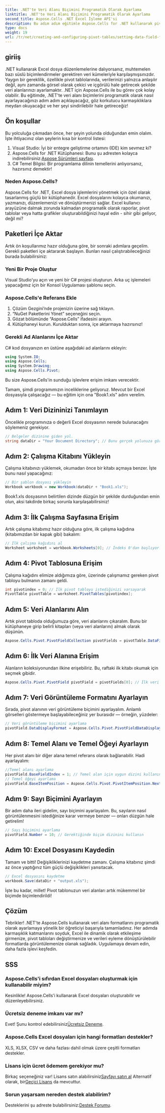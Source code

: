 ```yaml
---
title: .NET'te Veri Alanı Biçimini Programatik Olarak Ayarlama
linktitle: .NET'te Veri Alanı Biçimini Programatik Olarak Ayarlama
second_title: Aspose.Cells .NET Excel İşleme API'si
description: Bu adım adım eğitimle Aspose.Cells for .NET kullanarak pivot tablolarındaki veri alanı formatlarını nasıl ayarlayacağınızı öğrenin. Excel veri biçimlendirmenizi geliştirin.
type: docs
weight: 19
url: /tr/net/creating-and-configuring-pivot-tables/setting-data-field-format/
---
```

## giriiş
.NET kullanarak Excel dosya düzenlemelerine dalıyorsanız, muhtemelen bazı süslü biçimlendirmeler gerektiren veri kümeleriyle karşılaşmışsınızdır. Yaygın bir gereklilik, özellikle pivot tablolarında, verilerinizi yalnızca anlaşılır değil, aynı zamanda görsel olarak çekici ve içgörülü hale getirecek şekilde veri alanlarınızı ayarlamaktır. .NET için Aspose.Cells ile bu görev çok kolay olabilir. Bu eğitimde, .NET'te veri alanı biçimlerini programatik olarak nasıl ayarlayacağınızı adım adım açıklayacağız, göz korkutucu karmaşıklıklara meydan okuyacağız ve her şeyi sindirilebilir hale getireceğiz!
## Ön koşullar
Bu yolculuğa çıkmadan önce, her şeyin yolunda olduğundan emin olalım. İşte ihtiyacınız olan şeylerin kısa bir kontrol listesi:
1. Visual Studio: İyi bir entegre geliştirme ortamını (IDE) kim sevmez ki?
2.  Aspose.Cells for .NET Kütüphanesi: Bunu şu adresten kolayca indirebilirsiniz:[Aspose Sürümleri sayfası](https://releases.aspose.com/cells/net/).
3. C# Temel Bilgisi: Bir programlama dilinin temellerini anlıyorsanız, hazırsınız demektir!
### Neden Aspose.Cells?
Aspose.Cells for .NET, Excel dosya işlemlerini yönetmek için özel olarak tasarlanmış güçlü bir kütüphanedir. Excel dosyalarını kolayca okumanızı, yazmanızı, düzenlemenizi ve dönüştürmenizi sağlar. Excel kullanıcı arayüzüne dalmak zorunda kalmadan programatik olarak raporlar, pivot tablolar veya hatta grafikler oluşturabildiğinizi hayal edin - sihir gibi geliyor, değil mi?
## Paketleri İçe Aktar
Artık ön koşullarımız hazır olduğuna göre, bir sonraki adımlara geçelim. Gerekli paketleri içe aktararak başlayın. Bunları nasıl çalıştırabileceğinizi burada bulabilirsiniz:
### Yeni Bir Proje Oluştur
Visual Studio'yu açın ve yeni bir C# projesi oluşturun. Arka uç işlemeleri yapacağımız için bir Konsol Uygulaması şablonu seçin.
### Aspose.Cells'e Referans Ekle
1. Çözüm Gezgini’nde projenizin üzerine sağ tıklayın.
2. “NuGet Paketlerini Yönet” seçeneğini seçin.
3. Gözat bölümünde “Aspose.Cells” ifadesini arayın.
4. Kütüphaneyi kurun. Kurulduktan sonra, içe aktarmaya hazırsınız!
### Gerekli Ad Alanlarını İçe Aktar
C# kod dosyanızın en üstüne aşağıdaki ad alanlarını ekleyin:
```csharp
using System.IO;
using Aspose.Cells;
using System.Drawing;
using Aspose.Cells.Pivot;
```
Bu size Aspose.Cells'in sunduğu işlevlere erişim imkanı verecektir.

Tamam, şimdi programımızın inceliklerine geliyoruz. Mevcut bir Excel dosyasıyla çalışacağız — bu eğitim için ona "Book1.xls" adını verelim.
## Adım 1: Veri Dizininizi Tanımlayın
Öncelikle programınıza o değerli Excel dosyasının nerede bulunacağını söylemeniz gerekiyor.
```csharp
// Belgeler dizinine giden yol.
string dataDir = "Your Document Directory"; // Bunu gerçek yolunuza göre değiştirdiğinizden emin olun!
```
## Adım 2: Çalışma Kitabını Yükleyin
Çalışma kitabınızı yüklemek, okumadan önce bir kitabı açmaya benzer. İşte bunu nasıl yapacağınız:
```csharp
// Bir şablon dosyası yükleyin
Workbook workbook = new Workbook(dataDir + "Book1.xls");
```
Book1.xls dosyasının belirtilen dizinde düzgün bir şekilde durduğundan emin olun, aksi takdirde birkaç sorunla karşılaşabilirsiniz!
## Adım 3: İlk Çalışma Sayfasına Erişim
Artık çalışma kitabımız hazır olduğuna göre, ilk çalışma kağıdına (kitabımızdan bir kapak gibi) bakalım:
```csharp
// İlk çalışma kağıdını al
Worksheet worksheet = workbook.Worksheets[0]; // İndeks 0'dan başlıyor!
```
## Adım 4: Pivot Tablosuna Erişim
Çalışma kağıdını elimize aldığımıza göre, üzerinde çalışmamız gereken pivot tabloyu bulmanın zamanı geldi.
```csharp
int pivotindex = 0; // İlk pivot tabloyu istediğinizi varsayarak
PivotTable pivotTable = worksheet.PivotTables[pivotindex];
```
## Adım 5: Veri Alanlarını Alın
Artık pivot tabloda olduğumuza göre, veri alanlarını çıkaralım. Bunu bir kütüphaneye girip belirli kitapları (veya veri alanlarını) almak olarak düşünün.
```csharp
Aspose.Cells.Pivot.PivotFieldCollection pivotFields = pivotTable.DataFields;
```
## Adım 6: İlk Veri Alanına Erişim
Alanların koleksiyonundan ilkine erişebiliriz. Bu, raftaki ilk kitabı okumak için seçmek gibidir.
```csharp
Aspose.Cells.Pivot.PivotField pivotField = pivotFields[0]; // İlk veri alanını al
```
## Adım 7: Veri Görüntüleme Formatını Ayarlayın
Sırada, pivot alanının veri görüntüleme biçimini ayarlayalım. Anlamlı görselleri göstermeye başlayabileceğiniz yer burasıdır — örneğin, yüzdeler:
```csharp
// Veri görüntüleme biçimini ayarlama
pivotField.DataDisplayFormat = Aspose.Cells.Pivot.PivotFieldDataDisplayFormat.PercentageOf;
```
## Adım 8: Temel Alanı ve Temel Öğeyi Ayarlayın
Her pivot alanı bir diğer alana temel referans olarak bağlanabilir. Hadi ayarlayalım:
```csharp
//Temel alanı ayarlama
pivotField.BaseFieldIndex = 1; // Temel alan için uygun dizini kullanın
// Temel öğeyi ayarlama
pivotField.BaseItemPosition = Aspose.Cells.Pivot.PivotItemPosition.Next; // Sonraki öğeyi seçin
```
## Adım 9: Sayı Biçimini Ayarlayın
Bir adım daha ileri gidelim, sayı biçimini ayarlayalım. Bu, sayıların nasıl görüntülenmesini istediğinize karar vermeye benzer — onları düzgün hale getirelim!
```csharp
// Sayı biçimini ayarlama
pivotField.Number = 10; // Gerektiğinde biçim dizinini kullanın
```
## Adım 10: Excel Dosyasını Kaydedin
Tamam ve bitti! Değişikliklerinizi kaydetme zamanı. Çalışma kitabınız şimdi az önce yaptığınız tüm güçlü değişiklikleri yansıtacak.
```csharp
// Excel dosyasını kaydetme
workbook.Save(dataDir + "output.xls");
```
İşte bu kadar, millet! Pivot tablonuzun veri alanları artık mükemmel bir biçimde biçimlendirildi!
## Çözüm
Tebrikler! .NET'te Aspose.Cells kullanarak veri alanı formatlarını programatik olarak ayarlamaya yönelik bir öğreticiyi başarıyla tamamladınız. Her adımda karmaşıklık katmanlarını soyduk, Excel ile dinamik olarak etkileşime girmenize, pivot tabloları değiştirmenize ve verileri eyleme dönüştürülebilir formatlarda görüntülemenize olanak sağladık. Uygulamaya devam edin, daha fazla işlevi keşfedin.
## SSS
### Aspose.Cells'i sıfırdan Excel dosyaları oluşturmak için kullanabilir miyim?
Kesinlikle! Aspose.Cells'i kullanarak Excel dosyaları oluşturabilir ve düzenleyebilirsiniz.
### Ücretsiz deneme imkanı var mı?
 Evet! Şunu kontrol edebilirsiniz[Ücretsiz Deneme](https://releases.aspose.com/).
### Aspose.Cells Excel dosyaları için hangi formatları destekler?
XLS, XLSX, CSV ve daha fazlası dahil olmak üzere çeşitli formatları destekler.
### Lisans için ücret ödemem gerekiyor mu?
 Birkaç seçeneğiniz var! Lisans satın alabilirsiniz[Sayfayı satın al](https://purchase.aspose.com/buy) Alternatif olarak, bir[Geçici Lisans](https://purchase.aspose.com/temporary-license/) da mevcuttur.
### Sorun yaşarsam nereden destek alabilirim?
 Desteklerini şu adreste bulabilirsiniz:[Destek Forumu](https://forum.aspose.com/c/cells/9).